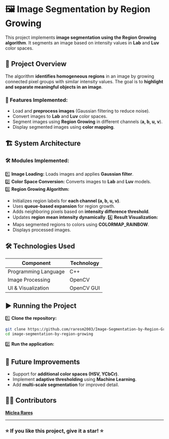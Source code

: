 # 🖼️ Image Segmentation by Region Growing

This project implements **image segmentation using the Region Growing algorithm**. It segments an image based on intensity values in **Lab** and **Luv** color spaces.

## 📌 Project Overview

The algorithm **identifies homogeneous regions** in an image by growing connected pixel groups with similar intensity values. The goal is to **highlight and separate meaningful objects in an image**.

### 🔹 Features Implemented:
- Load and **preprocess images** (Gaussian filtering to reduce noise).
- Convert images to **Lab** and **Luv** color spaces.
- Segment images using **Region Growing** in different channels (**a, b, u, v**).
- Display segmented images using **color mapping**.

## 🏗️ System Architecture

### 🛠️ Modules Implemented:
1️⃣ **Image Loading:** Loads images and applies **Gaussian filter**.  
2️⃣ **Color Space Conversion:** Converts images to **Lab** and **Luv** models.  
3️⃣ **Region Growing Algorithm:**  
   - Initializes region labels for **each channel (a, b, u, v)**.
   - Uses **queue-based expansion** for region growth.
   - Adds neighboring pixels based on **intensity difference threshold**.
   - Updates **region mean intensity dynamically**.
4️⃣ **Result Visualization:** 
   - Maps segmented regions to colors using **COLORMAP_RAINBOW**.
   - Displays processed images.

## 🛠️ Technologies Used

| Component          | Technology |
|--------------------|------------|
| Programming Language | C++ |
| Image Processing   | OpenCV |
| UI & Visualization | OpenCV GUI |

## ▶️ Running the Project

1️⃣ **Clone the repository:**
   ```sh
   git clone https://github.com/raresm2003/Image-Segmentation-by-Region-Growing.git
   cd image-segmentation-by-region-growing
   ```

2️⃣ **Run the application:**

## 🚀 Future Improvements

- Support for **additional color spaces (HSV, YCbCr)**.
- Implement **adaptive thresholding** using **Machine Learning**.
- Add **multi-scale segmentation** for improved detail.

## 👨‍💻 Contributors

**[Miclea Rareș](https://github.com/raresm2003)**  

---

### ⭐ If you like this project, give it a star! ⭐  
